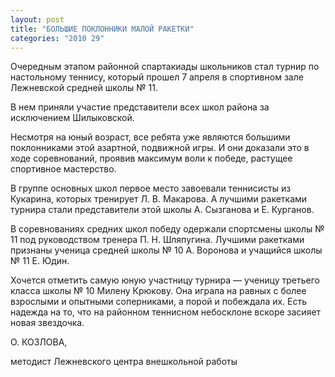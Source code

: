 ```yaml
---
layout: post
title: "БОЛЬШИЕ ПОКЛОННИКИ МАЛОЙ РАКЕТКИ"
categories: "2010 29"
---
```


Очередным этапом районной спартакиады школьников стал турнир по настольному теннису, который прошел 7 апреля в спортивном зале Лежневской средней школы № 11.

В нем приняли участие представители всех школ района за исключением Шилыковской.

Несмотря на юный возраст, все ребята уже являются большими поклонниками этой азартной, подвижной игры. И они доказали это в ходе соревнований, проявив максимум воли к победе, растущее спортивное мастерство.

В группе основных школ первое место завоевали теннисисты из Кукарина, которых тренирует Л. В. Макарова. А лучшими ракетками турнира стали представители этой школы А. Сызганова и Е. Курганов.

В соревнованиях средних школ победу одержали спортсмены школы № 11 под руководством тренера П. Н. Шляпугина. Лучшими ракетками признаны ученица средней школы № 10 А. Воронова и учащийся школы № 11 Е. Юдин.

Хочется отметить самую юную участницу турнира — ученицу третьего класса школы № 10 Милену Крюкову. Она играла на равных с более взрослыми и опытными соперниками, а порой и побеждала их. Есть надежда на то, что на районном теннисном небосклоне вскоре засияет новая звездочка.

О. КОЗЛОВА,

методист Лежневского центра внешкольной работы


